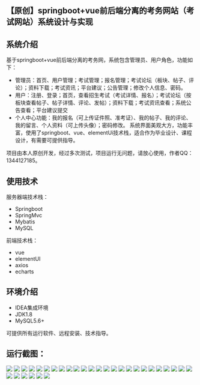 ## 【原创】springboot+vue前后端分离的考务网站（考试网站）系统设计与实现

## 系统介绍

基于springboot+vue前后端分离的考务网，系统包含管理员、用户角色，功能如下：
- 管理员：首页、用户管理；考试管理；报名管理；考试论坛（板块、帖子、评论）；资料下载；考试资讯；平台建议；公告管理；修改个人信息、密码。
- 用户：注册、登录；首页，查看招生考试（考试详情、报名）；考试论坛（按板块查看帖子、帖子详情、评论、发帖）；资料下载；考试资讯查看；系统公告查看；平台建议提交
- 个人中心功能：我的报名（可上传证件照、准考证）、我的帖子、我的评论、我的留言、个人资料（可上传头像）；密码修改。
系统界面美观大方，功能丰富，使用了springboot、vue、elementUi技术栈，适合作为毕业设计、课程设计，有需要可提供指导。

项目由本人原创开发，经过多次测试，项目运行无问题，请放心使用，作者QQ：1344127185。

## 使用技术

服务器端技术栈：

- Springboot
- SpringMvc
- Mybatis
- MySQL

前端技术栈：

- vue
- elementUI
- axios
- echarts

## 环境介绍

- IDEA集成环境
- JDK1.8
- MySQL5.6+

可提供所有运行软件、远程安装、技术指导。

## 运行截图：
![](https://github.com/itcoderyhl/exam-server/blob/main/images/1.png)
![](https://github.com/itcoderyhl/exam-server/blob/main/images/2.png)
![](https://github.com/itcoderyhl/exam-server/blob/main/images/3.png)
![](https://github.com/itcoderyhl/exam-server/blob/main/images/4.png)
![](https://github.com/itcoderyhl/exam-server/blob/main/images/5.png)
![](https://github.com/itcoderyhl/exam-server/blob/main/images/6.png)
![](https://github.com/itcoderyhl/exam-server/blob/main/images/7.png)
![](https://github.com/itcoderyhl/exam-server/blob/main/images/8.png)
![](https://github.com/itcoderyhl/exam-server/blob/main/images/9.png)
![](https://github.com/itcoderyhl/exam-server/blob/main/images/10.png)
![](https://github.com/itcoderyhl/exam-server/blob/main/images/11.png)
![](https://github.com/itcoderyhl/exam-server/blob/main/images/12.png)
![](https://github.com/itcoderyhl/exam-server/blob/main/images/13.png)
![](https://github.com/itcoderyhl/exam-server/blob/main/images/14.png)
![](https://github.com/itcoderyhl/exam-server/blob/main/images/15.png)
![](https://github.com/itcoderyhl/exam-server/blob/main/images/16.png)
![](https://github.com/itcoderyhl/exam-server/blob/main/images/17.png)
![](https://github.com/itcoderyhl/exam-server/blob/main/images/18.png)
![](https://github.com/itcoderyhl/exam-server/blob/main/images/19.png)
![](https://github.com/itcoderyhl/exam-server/blob/main/images/20.png)
![](https://github.com/itcoderyhl/exam-server/blob/main/images/21.png)
![](https://github.com/itcoderyhl/exam-server/blob/main/images/22.png)
![](https://github.com/itcoderyhl/exam-server/blob/main/images/23.png)
![](https://github.com/itcoderyhl/exam-server/blob/main/images/24.png)
![](https://github.com/itcoderyhl/exam-server/blob/main/images/25.png)
![](https://github.com/itcoderyhl/exam-server/blob/main/images/26.png)
![](https://github.com/itcoderyhl/exam-server/blob/main/images/27.png)
![](https://github.com/itcoderyhl/exam-server/blob/main/images/28.png)
![](https://github.com/itcoderyhl/exam-server/blob/main/images/29.png)
![](https://github.com/itcoderyhl/exam-server/blob/main/images/30.png)
![](https://github.com/itcoderyhl/exam-server/blob/main/images/31.png)
